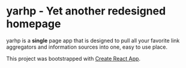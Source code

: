# yarhp - Yet another redesigned homepage

yarhp is a **single** page app that is designed to pull all your favorite link aggregators and information sources into one, easy to use place.


This project was bootstrapped with [Create React App](https://github.com/facebookincubator/create-react-app).
